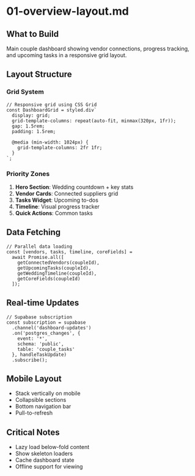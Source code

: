 # 01-overview-layout.md

## What to Build

Main couple dashboard showing vendor connections, progress tracking, and upcoming tasks in a responsive grid layout.

## Layout Structure

### Grid System

```
// Responsive grid using CSS Grid
const DashboardGrid = styled.div`
  display: grid;
  grid-template-columns: repeat(auto-fit, minmax(320px, 1fr));
  gap: 1.5rem;
  padding: 1.5rem;
  
  @media (min-width: 1024px) {
    grid-template-columns: 2fr 1fr;
  }
`;
```

### Priority Zones

1. **Hero Section**: Wedding countdown + key stats
2. **Vendor Cards**: Connected suppliers grid
3. **Tasks Widget**: Upcoming to-dos
4. **Timeline**: Visual progress tracker
5. **Quick Actions**: Common tasks

## Data Fetching

```
// Parallel data loading
const [vendors, tasks, timeline, coreFields] = 
  await Promise.all([
    getConnectedVendors(coupleId),
    getUpcomingTasks(coupleId),
    getWeddingTimeline(coupleId),
    getCoreFields(coupleId)
  ]);
```

## Real-time Updates

```
// Supabase subscription
const subscription = supabase
  .channel('dashboard-updates')
  .on('postgres_changes', {
    event: '*',
    schema: 'public',
    table: 'couple_tasks'
  }, handleTaskUpdate)
  .subscribe();
```

## Mobile Layout

- Stack vertically on mobile
- Collapsible sections
- Bottom navigation bar
- Pull-to-refresh

## Critical Notes

- Lazy load below-fold content
- Show skeleton loaders
- Cache dashboard state
- Offline support for viewing